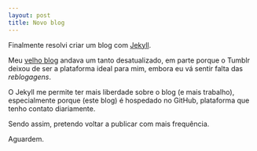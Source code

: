 ```yaml
---
layout: post
title: Novo blog
---
```


Finalmente resolvi criar um blog com [Jekyll](https://jekyllrb.com/).

Meu [velho blog](https://paulodiovani.tumblr.com) andava um tanto
desatualizado, em parte porque o Tumblr deixou de ser a plataforma
ideal para mim, embora eu vá sentir falta das _reblogagens_.

O Jekyll me permite ter mais liberdade sobre o blog
(e mais trabalho), especialmente porque (este blog) é hospedado no
GitHub, plataforma que tenho contato diariamente.

Sendo assim, pretendo voltar a publicar com mais frequência.

Aguardem.
